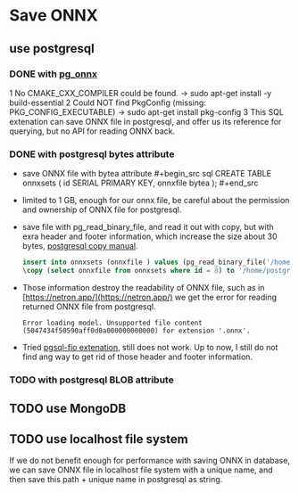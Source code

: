 # Save ONNX
## use  postgresql
### DONE with  [pg_onnx](https://github.com/kibae/pg_onnx)
1  No CMAKE_CXX_COMPILER could be found.  -> sudo apt-get install -y build-essential
2  Could NOT find PkgConfig (missing: PKG_CONFIG_EXECUTABLE) -> sudo apt-get install pkg-config
3  This SQL extenation can save ONNX file in postgresql,  and offer us its reference for querying, but no API for reading ONNX back.

### DONE with postgresql bytes attribute
- save ONNX file with bytea attribute
  #+begin_src sql
    CREATE TABLE onnxsets (
          id SERIAL PRIMARY KEY,
          onnxfile bytea
    );
  #+end_src
- limited to 1 GB, enough for our onnx file, be careful about the permission and ownership of ONNX file for postgresql.
- save file with pg_read_binary_file, and read it out with copy, but with exra header and footer information, which increase the size about 30 bytes, [postgresql copy manual](https://www.postgresql.org/docs/current/sql-copy.html).
  ```sql
  insert into onnxsets (onnxfile ) values (pg_read_binary_file('/home/postgres/resnet50_Opset16.onnx')::bytea);
  \copy (select onnxfile from onnxsets where id = 8) to '/home/postgres/testonnx.onnx' (FORMAT binary) ;
  ```

- Those information destroy the readability of ONNX file, such as in [https://netron.app/](https://netron.app/) we get the error for reading returned ONNX file from postgresql.
   ``` 
   Error loading model. Unsupported file content (5047434f50590aff0d0a000000000000) for extension '.onnx'.
   ```
- Tried  [pgsql-fio extenation](https://github.com/csimsek/pgsql-fio/), still does not work.  Up to now, I still do not find ang way to get rid of those header and footer information.
  
### TODO with postgresql BLOB  attribute

## TODO use MongoDB
## TODO use localhost file system
If we do not benefit enough for performance with saving ONNX in database, we can save ONNX file in localhost file system with a unique name, and then save this path + unique name in postgresql as string.

